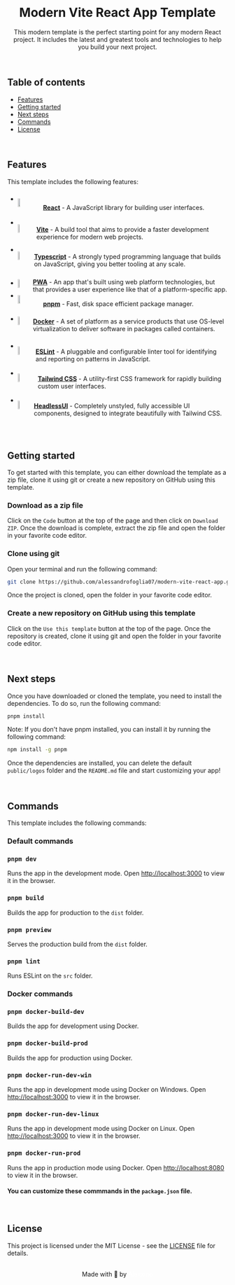 <div align="center">

<br>

# **Modern** Vite React App Template

This modern template is the perfect starting point for any modern React project. It includes the latest and greatest tools and technologies to help you build your next project.

</div>

<br>

## Table of contents

-   [Features](#features)
-   [Getting started](#getting-started)
-   [Next steps](#next-steps)
-   [Commands](#commands)
-   [License](#license)

<br>

## Features

This template includes the following features:

<div style="width: 100%">

-   <div style="display: flex; align-items: center; transform: translateY(30%)"><img style="width: 10%; border: none!important; margin-right: 10px; margin-bottom: 20px" src="https://upload.wikimedia.org/wikipedia/commons/thumb/a/a7/React-icon.svg/512px-React-icon.svg.png?20220125121207">

    **[React](https://react.dev/)** - A JavaScript library for building user interfaces.
    </div>

-   <div style="display: flex; align-items: center; transform: translateY(30%)"><img style="width: 10%; border: none!important; margin-right: 10px; margin-bottom: 20px" src="https://raw.githubusercontent.com/alessandrofoglia07/modern-vite-react-app/main/public/logos/vite-logo.png">

    **[Vite](https://vitejs.dev/)** - A build tool that aims to provide a faster development experience for modern web projects.
    </div>

-   <div style="display: flex; align-items: center; transform: translateY(30%)"><img style="width: 10%; border: none!important; margin-right: 10px; margin-bottom: 20px" src="https://raw.githubusercontent.com/alessandrofoglia07/modern-vite-react-app/main/public/logos/ts-logo.png">

    **[Typescript](https://www.typescriptlang.org/)** - A strongly typed programming language that builds on JavaScript, giving you better tooling at any scale.
    </div>

-   <div style="display: flex; align-items: center; transform: translateY(10%); margin-top: 2%"><img style="width: 10%; border: none!important; margin-right: 10px; margin-bottom: 10px" src="https://raw.githubusercontent.com/alessandrofoglia07/modern-vite-react-app/main/public/logos/pwa-logo.png">

    **[PWA](https://developer.mozilla.org/en-US/docs/Web/Progressive_web_apps)** - An app that's built using web platform technologies, but that provides a user experience like that of a platform-specific app.
    </div>

-   <div style="display: flex; align-items: center; transform: translateY(30%); margin-top: -20px"><img style="width: 10%; border: none!important; margin-right: 10px; margin-bottom: 20px" src="https://raw.githubusercontent.com/alessandrofoglia07/modern-vite-react-app/main/public/logos/pnpm-logo.png">

    **[pnpm](https://pnpm.io/)** - Fast, disk space efficient package manager.
    </div>

-   <div style="display: flex; align-items: center; transform: translateY(15%)"><img style="width: 10%; border: none!important; margin-right: 10px; margin-bottom: 20px" src="https://raw.githubusercontent.com/alessandrofoglia07/modern-vite-react-app/main/public/logos/docker-logo.png">

    **[Docker](https://www.docker.com/)** - A set of platform as a service products that use OS-level virtualization to deliver software in packages called containers.
    </div>

-   <div style="display: flex; align-items: center; transform: translateY(25%)"><img style="width: 10%; border: none!important; margin-right: 10px; margin-bottom: 20px" src="https://raw.githubusercontent.com/alessandrofoglia07/modern-vite-react-app/main/public/logos/eslint-logo.svg">

    **[ESLint](https://eslint.org/)** - A pluggable and configurable linter tool for identifying and reporting on patterns in JavaScript.
    </div>

-   <div style="display: flex; align-items: center; transform: translateY(25%)"><img style="width: 10%; border: none!important; margin-right: 10px; margin-bottom: 20px" src="https://raw.githubusercontent.com/alessandrofoglia07/modern-vite-react-app/main/public/logos/tailwindcss-logo.png">

    **[Tailwind CSS](https://tailwindcss.com/)** - A utility-first CSS framework for rapidly building custom user interfaces.
    </div>

-   <div style="display: flex; align-items: center; transform: translateY(25%)"><img style="width: 10%; border: none!important; margin-right: 10px; margin-bottom: 20px" src="https://raw.githubusercontent.com/alessandrofoglia07/modern-vite-react-app/main/public/logos/headlessui-logo.png">

    **[HeadlessUI](https://headlessui.com/)** - Completely unstyled, fully accessible UI components, designed to integrate beautifully with Tailwind CSS.
    </div>

</div>

<br>
<br>

## Getting started

To get started with this template, you can either download the template as a zip file, clone it using git or create a new repository on GitHub using this template.

### Download as a zip file

Click on the `Code` button at the top of the page and then click on `Download ZIP`. Once the download is complete, extract the zip file and open the folder in your favorite code editor.

### Clone using git

Open your terminal and run the following command:

```bash
git clone https://github.com/alessandrofoglia07/modern-vite-react-app.git my-app
```

Once the project is cloned, open the folder in your favorite code editor.

### Create a new repository on GitHub using this template

Click on the `Use this template` button at the top of the page. Once the repository is created, clone it using git and open the folder in your favorite code editor.

<br>

## Next steps

Once you have downloaded or cloned the template, you need to install the dependencies. To do so, run the following command:

```bash
pnpm install
```

Note: If you don't have pnpm installed, you can install it by running the following command:

```bash
npm install -g pnpm
```

Once the dependencies are installed, you can delete the default `public/logos` folder and the `README.md` file and start customizing your app!

<br>

## Commands

This template includes the following commands:

### Default commands

### `pnpm dev`

Runs the app in the development mode. Open [http://localhost:3000](http://localhost:3000) to view it in the browser.

### `pnpm build`

Builds the app for production to the `dist` folder.

### `pnpm preview`

Serves the production build from the `dist` folder.

### `pnpm lint`

Runs ESLint on the `src` folder.

### Docker commands

### `pnpm docker-build-dev`

Builds the app for development using Docker.

### `pnpm docker-build-prod`

Builds the app for production using Docker.

### `pnpm docker-run-dev-win`

Runs the app in development mode using Docker on Windows. Open [http://localhost:3000](http://localhost:3000) to view it in the browser.

### `pnpm docker-run-dev-linux`

Runs the app in development mode using Docker on Linux. Open [http://localhost:3000](http://localhost:3000) to view it in the browser.

### `pnpm docker-run-prod`

Runs the app in production mode using Docker. Open [http://localhost:8080](http://localhost:8080) to view it in the browser.

#### You can customize these commmands in the `package.json` file.

<br>

## License

This project is licensed under the MIT License - see the [LICENSE](LICENSE) file for details.

<br>

<div align="center">
    Made with 💜 by <a href="https://github.com/alessandrofoglia07" style="color: white; text-decoration: underline;">Alexxino</a>
</div>
